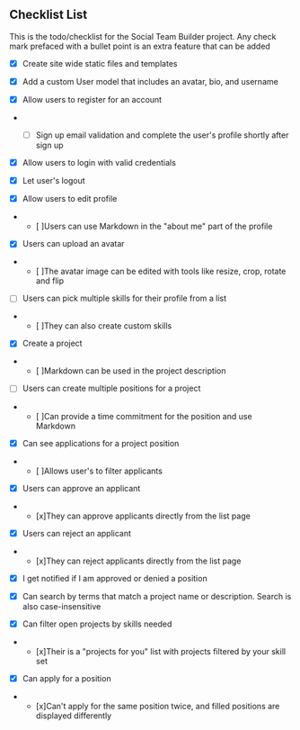 ## Checklist List

This is the todo/checklist for the Social Team Builder project. Any check mark
prefaced with a bullet point is an extra feature that can be added

- [x] Create site wide static files and templates

- [x] Add a custom User model that includes an avatar, bio, and username

- [x] Allow users to register for an account
* - [ ] Sign up email validation and complete the user's profile shortly
after sign up


- [x] Allow users to login with valid credentials

- [x] Let user's logout

- [x] Allow users to edit profile
* - [ ]Users can use Markdown in the "about me" part of the profile


- [x] Users can upload an avatar
* - [ ]The avatar image can be edited with tools like resize, crop, rotate and flip


- [ ] Users can pick multiple skills for their profile from a list
* - [ ]They can also create custom skills


- [x] Create a project
* - [ ]Markdown can be used in the project description


- [ ] Users can create multiple positions for a project
* - [ ]Can provide a time commitment for the position and use Markdown


- [x] Can see applications for a project position
* - [ ]Allows user's to filter applicants


- [x] Users can approve an applicant
* - [x]They can approve applicants directly from the list page


- [x] Users can reject an applicant
* - [x]They can reject applicants directly from the list page


- [x] I get notified if I am approved or denied a position

- [x] Can search by terms that match a project name or description. Search is also case-insensitive

- [x] Can filter open projects by skills needed
* - [x]Their is a "projects for you" list with projects filtered by your skill set


- [x] Can apply for a position
* - [x]Can't apply for the same position twice, and filled positions are
displayed differently